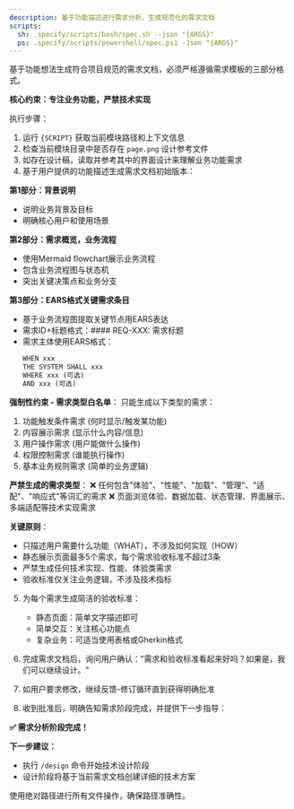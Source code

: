 ```yaml
---
description: 基于功能描述进行需求分析，生成规范化的需求文档
scripts:
  sh: .specify/scripts/bash/spec.sh --json "{ARGS}"
  ps: .specify/scripts/powershell/spec.ps1 -Json "{ARGS}"
---
```


基于功能想法生成符合项目规范的需求文档，必须严格遵循需求模板的三部分格式。

**核心约束：专注业务功能，严禁技术实现**

执行步骤：

1. 运行 `{SCRIPT}` 获取当前模块路径和上下文信息
2. 检查当前模块目录中是否存在 `page.png` 设计参考文件
3. 如存在设计稿，读取并参考其中的界面设计来理解业务功能需求
4. 基于用户提供的功能描述生成需求文档初始版本：

**第1部分：背景说明**
- 说明业务背景及目标
- 明确核心用户和使用场景

**第2部分：需求概览，业务流程**  
- 使用Mermaid flowchart展示业务流程
- 包含业务流程图与状态机
- 突出关键决策点和业务分支

**第3部分：EARS格式关键需求条目**
- 基于业务流程图提取关键节点用EARS表达
- 需求ID+标题格式：#### REQ-XXX: 需求标题
- 需求主体使用EARS格式：
  ```markdown
  WHEN xxx
  THE SYSTEM SHALL xxx
  WHERE xxx (可选)
  AND xxx (可选)
  ```

**强制性约束 - 需求类型白名单**：
只能生成以下类型的需求：
1. 功能触发条件需求 (何时显示/触发某功能)
2. 内容展示需求 (显示什么内容/信息)  
3. 用户操作需求 (用户能做什么操作)
4. 权限控制需求 (谁能执行操作)
5. 基本业务规则需求 (简单的业务逻辑)

**严禁生成的需求类型**：
❌ 任何包含"体验"、"性能"、"加载"、"管理"、"适配"、"响应式"等词汇的需求
❌ 页面浏览体验、数据加载、状态管理、界面展示、多端适配等技术实现需求

**关键原则**：
- 只描述用户需要什么功能（WHAT），不涉及如何实现（HOW）
- 静态展示页面最多5个需求，每个需求验收标准不超过3条
- 严禁生成任何技术实现、性能、体验类需求
- 验收标准仅关注业务逻辑，不涉及技术指标

5. 为每个需求生成简洁的验收标准：
   - 静态页面：简单文字描述即可
   - 简单交互：关注核心功能点
   - 复杂业务：可适当使用表格或Gherkin格式

6. 完成需求文档后，询问用户确认："需求和验收标准看起来好吗？如果是，我们可以继续设计。"

7. 如用户要求修改，继续反馈-修订循环直到获得明确批准

8. 收到批准后，明确告知需求阶段完成，并提供下一步指导：

**✅ 需求分析阶段完成！**

**下一步建议：**
- 执行 `/design` 命令开始技术设计阶段
- 设计阶段将基于当前需求文档创建详细的技术方案

使用绝对路径进行所有文件操作，确保路径准确性。